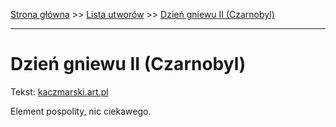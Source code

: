 [Strona główna](../index.md) >> [Lista utworów](../list.md) >> [Dzień gniewu II (Czarnobyl)](139.md)

---

# Dzień gniewu II (Czarnobyl)

Tekst: [kaczmarski.art.pl](https://www.kaczmarski.art.pl/tworczosc/wiersze/dzien-gniewu-ii-czarnobyl/)

Element pospolity, nic ciekawego.